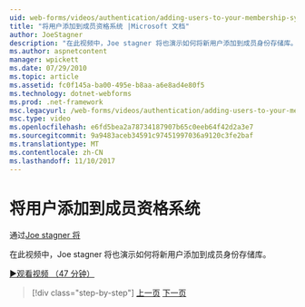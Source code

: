 ```yaml
---
uid: web-forms/videos/authentication/adding-users-to-your-membership-system
title: "将用户添加到成员资格系统 |Microsoft 文档"
author: JoeStagner
description: "在此视频中，Joe stagner 将也演示如何将新用户添加到成员身份存储库。"
ms.author: aspnetcontent
manager: wpickett
ms.date: 07/29/2010
ms.topic: article
ms.assetid: fc0f145a-ba00-495e-b8aa-a6e8ad4e80f5
ms.technology: dotnet-webforms
ms.prod: .net-framework
msc.legacyurl: /web-forms/videos/authentication/adding-users-to-your-membership-system
msc.type: video
ms.openlocfilehash: e6fd5bea2a78734187907b65c0eeb64f42d2a3e7
ms.sourcegitcommit: 9a9483aceb34591c97451997036a9120c3fe2baf
ms.translationtype: MT
ms.contentlocale: zh-CN
ms.lasthandoff: 11/10/2017
---
```

<a name="adding-users-to-your-membership-system"></a>将用户添加到成员资格系统
====================
通过[Joe stagner 将](https://github.com/JoeStagner)

在此视频中，Joe stagner 将也演示如何将新用户添加到成员身份存储库。

[&#9654;观看视频 （47 分钟）](https://channel9.msdn.com/Blogs/ASP-NET-Site-Videos/adding-users-to-your-membership-system)

>[!div class="step-by-step"]
[上一页](validating-users-with-the-login-control.md)
[下一页](logging-users-into-your-membership-system.md)
